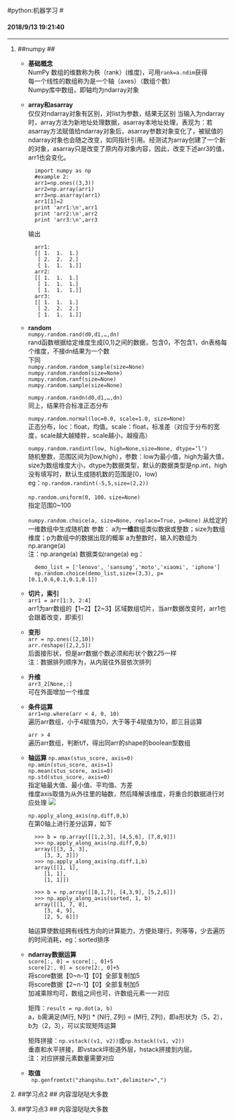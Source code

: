 #python:机器学习 #

#### 2018/9/13 19:21:40    ####
----------


1. ##numpy ##


	* **基础概念**  
		NumPy
		数组的维数称为秩（rank）(维度)，可用`rank=a.ndim`获得  
		每一个线性的数组称为是一个轴（axes）（数组个数）  
		Numpy库中数组，即轴均为ndarray对象
	* **array和asarray**  
		仅仅对ndarray对象有区别，对list为参数，结果无区别
		当输入为ndarray时，array方法为新地址处理数据，asarray本地址处理，表现为：若asarray方法赋值给ndarray对象后，asarray参数对象变化了，被赋值的ndarray对象也会随之改变，如同指针引用。经测试为array创建了一个新的对象，asarray只是改变了原内存对象内容，因此，改变下述arr3的值，arr1也会变化。

    		import numpy as np
    		#example 2:
    		arr1=np.ones((3,3))
    		arr2=np.array(arr1)
    		arr3=np.asarray(arr1)
    		arr1[1]=2
    		print 'arr1:\n',arr1
    		print 'arr2:\n',arr2
			print 'arr3:\n',arr3
		输出  

    		arr1:
    		[[ 1.  1.  1.]
    		 [ 2.  2.  2.]
    		 [ 1.  1.  1.]]
    		arr2:
    		[[ 1.  1.  1.]
    		 [ 1.  1.  1.]
    		 [ 1.  1.  1.]]
    		arr3:
    		[[ 1.  1.  1.]
    		 [ 2.  2.  2.]
			 [ 1.  1.  1.]]

	* **random**  
		`numpy.random.rand(d0,d1,…,dn) `   
		rand函数根据给定维度生成[0,1)之间的数据，包含0，不包含1，dn表格每个维度，不接dn结果为一个数  
		下同  
		`numpy.random.random_sample(size=None)`  
		`numpy.random.random(size=None)`  
		`numpy.random.ranf(size=None)`  
		`numpy.random.sample(size=None)`  
		

		`numpy.random.randn(d0,d1,…,dn)`   
		同上，结果符合标准正态分布

		`numpy.random.normal(loc=0.0, scale=1.0, size=None)`  
		正态分布，loc：float，均值。scale：float，标准差（对应于分布的宽度，scale越大越矮胖，scale越小，越瘦高）

		`numpy.random.randint(low, high=None,size=None, dtype=’l’)`   
		随机整数，范围区间为[low,high），参数：low为最小值，high为最大值，size为数组维度大小，dtype为数据类型，默认的数据类型是np.int，high没有填写时，默认生成随机数的范围是[0，low)  
		eg：`np.random.randint(-5,5,size=(2,2))`
		
		`np.random.uniform(0, 100，size=None)`  
		指定范围0~100

		`numpy.random.choice(a, size=None, replace=True, p=None)`
		从给定的一维数组中生成随机数
		参数： a为**一维**数组类似数据或整数；size为数组维度；p为数组中的数据出现的概率
		a为整数时，输入的数组为np.arange(a)  
		注：np.arange(a) 数据类似range(a)
		eg：  

    		demo_list = ['lenovo', 'sansumg','moto','xiaomi', 'iphone']
    		np.random.choice(demo_list,size=(3,3), p=[0.1,0.6,0.1,0.1,0.1])

	* **切片，索引**  
		`arr1 = arr[1:3, 2:4] `   
		arr1为arr数组的【1~2】【2~3】区域数组切片，当arr数据改变时，arr1也会跟着改变，即索引

	* **变形**  
		`arr = np.ones([2,10])`  
		`arr.reshape([2,2,5]) `   
		后面接形状，但是arr数据个数必须和形状个数2*2*5一样  
		注：数据排列顺序为，从内层往外层依次排列

	* **升维**  
		`arr3_2[None,:]`  
		可在外面增加一个维度

	* **条件运算**  
		`arr1=np.where(arr < 4, 0, 10) `   
		遍历arr数组，小于4赋值为0，大于等于4赋值为10，即三目运算

		`arr > 4`  
		遍历arr数组，判断t/f，得出同arr的shape的boolean型数组

	* **轴运算**
		`np.amax(stus_score, axis=0)`  
		`np.amin(stus_score, axis=1)`  
		`np.mean(stus_score, axis=0)`  
		`np.std(stus_score, axis=0)`  
		指定轴最大值、最小值、平均值、方差    
		维度axis取值为从外往里的轴数，然后降解该维度，将重合的数据进行对应处理
		![](images\python_numpy_amin.PNG)

		`np.apply_along_axis(np.diff,0,b)`  
		在第0轴上进行差分运算，如下

    		>>> b = np.array([[1,2,3], [4,5,6], [7,8,9]])
    		>>> np.apply_along_axis(np.diff,0,b)
    		array([[3, 3, 3],
    		   [3, 3, 3]])
    		>>> np.apply_along_axis(np.diff,1,b)
    		array([[1, 1],
    		   [1, 1],
    		   [1, 1]])
    		
    		>>> b = np.array([[8,1,7], [4,3,9], [5,2,6]])
    		>>> np.apply_along_axis(sorted, 1, b)
    		array([[1, 7, 8],
    		   [3, 4, 9],
    		   [2, 5, 6]])
		轴运算使数组拥有线性方向的计算能力，方便处理行，列等等，少去遍历的时间消耗，eg：sorted排序
	* **ndarray数据运算**  
		`score[:, 0] = score[:, 0]+5 `   
		`score[2:, 0] = score[2:, 0]+5`  
		将score数据【0~n-1】【0】全部复制加5  
		将score数据【2~n-1】【0】全部复制加5  
		加减乘除均可，数组之间也可，许数组元素一一对应  

		矩阵：`result = np.dot(a, b)`  
		a，b需满足(M行, N列) * (N行, Z列) = (M行, Z列)，即a形状为（5，2），b为（2，3），可以实现矩阵运算

		矩阵拼接：`np.vstack((v1, v2))`或`np.hstack((v1, v2))`  
		垂直和水平拼接，即vstack坪街道外层，hstack拼接到内层。  
		注：对应拼接元素数量需要对应

	* **取值**  
		` np.genfromtxt("zhangshu.txt",delimiter=",")`   


1. ##学习点2 ##
	内容湿哒哒大多数


1. ##学习点3 ##
	内容湿哒哒大多数



